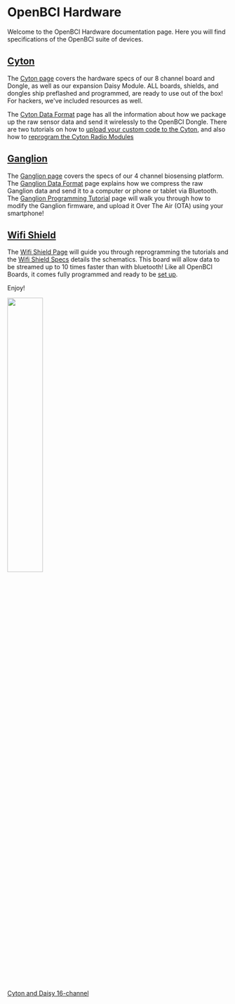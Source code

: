# OpenBCI Hardware 

Welcome to the OpenBCI Hardware documentation page. Here you will find specifications of the OpenBCI suite of devices.  

## [Cyton](http://docs.openbci.com/Hardware/02-Cyton)

The [Cyton page](http://docs.openbci.com/Hardware/02-Cyton) covers the hardware specs of our 8 channel board and Dongle, as well as our expansion Daisy Module. ALL boards, shields, and dongles ship preflashed and programmed, are ready to use out of the box!
For hackers, we've included resources as well.

The [Cyton Data Format](http://docs.openbci.com/Hardware/03-Cyton_Data_Format) page has all the information about how we package up the raw sensor data and send it wirelessly to the OpenBCI Dongle. There are two tutorials on how to [upload your custom code to the Cyton](http://docs.openbci.com/Hardware/05-Cyton_Board_Programming_Tutorial), and also how to [reprogram the Cyton Radio Modules](http://docs.openbci.com/Hardware/06-Cyton_Radios_Programming_Tutorial)

## [Ganglion](http://docs.openbci.com/Hardware/07-Ganglion)

The [Ganglion page](http://docs.openbci.com/Hardware/07-Ganglion) covers the specs of our 4 channel biosensing platform. 
The [Ganglion Data Format](http://docs.openbci.com/Hardware/08-Ganglion_Data_Format) page explains how we compress the raw Ganglion data and send it to a computer or phone or tablet via Bluetooth. The [Ganglion Programming Tutorial](http://docs.openbci.com/Hardware/09-Ganglion_Programming_Tutorial) page will walk you through how to modify the Ganglion firmware, and upload it Over The Air (OTA) using your smartphone!

## [Wifi Shield](http://docs.openbci.com/Hardware/12-Wifi_Programming_Tutorial)

The [Wifi Shield Page](http://docs.openbci.com/Hardware/12-Wifi_Programming_Tutorial) will guide you through reprogramming the tutorials and the [Wifi Shield Specs](http://docs.openbci.com/Hardware/11-Wifi) details the schematics. This board will allow data to be streamed up to 10 times faster than with bluetooth! Like all OpenBCI Boards, it comes fully programmed and ready to be [set up](http://docs.openbci.com/Tutorials/03-Wifi_Getting_Started_Guide#wifi-getting-started-guide-connecting-with-the-openbci-gui).

Enjoy!

<img src="https://github.com/OpenBCI/Docs/blob/master/assets/images/Cyton%2BDaisy%20Front%20Image.JPG?raw=true" width="40%">

[Cyton and Daisy 16-channel](https://shop.openbci.com/collections/frontpage/products/cyton-daisy-biosensing-boards-16-channel?variant=38959256526)
